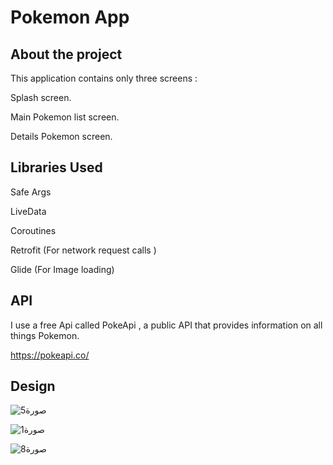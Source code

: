 
# Pokemon App




## About the project
This application  contains only three screens :

  Splash screen. 

  Main Pokemon list screen.

  Details Pokemon screen.

## Libraries Used

Safe Args

LiveData

Coroutines

Retrofit (For network request calls )

Glide (For Image loading)
## API
I use a free Api called PokeApi , a public API that provides information on all things Pokemon.

https://pokeapi.co/

## Design
![صورة5](https://github.com/raghadqedan/pokemonTask/assets/84421572/34606c14-0ef7-4e5a-a8e3-399000a26333)

![صورة1](https://github.com/raghadqedan/pokemonTask/assets/84421572/f6e85d8a-0eee-4484-86b5-0e01da2d9dcb)

![صورة8](https://github.com/raghadqedan/pokemonTask/assets/84421572/84e90368-b806-4545-a630-f9ff683a2804)

